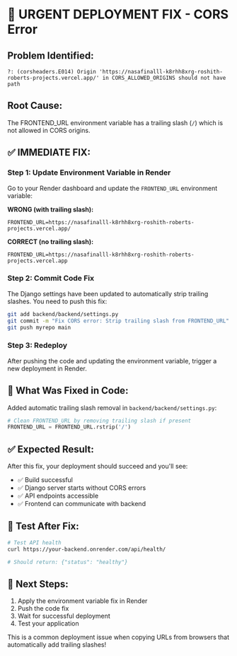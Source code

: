 # 🚨 URGENT DEPLOYMENT FIX - CORS Error

## Problem Identified:
```
?: (corsheaders.E014) Origin 'https://nasafinalll-k8rhh8xrg-roshith-roberts-projects.vercel.app/' in CORS_ALLOWED_ORIGINS should not have path
```

## Root Cause:
The FRONTEND_URL environment variable has a trailing slash (`/`) which is not allowed in CORS origins.

## ✅ IMMEDIATE FIX:

### Step 1: Update Environment Variable in Render
Go to your Render dashboard and update the `FRONTEND_URL` environment variable:

**WRONG (with trailing slash):**
```
FRONTEND_URL=https://nasafinalll-k8rhh8xrg-roshith-roberts-projects.vercel.app/
```

**CORRECT (no trailing slash):**
```
FRONTEND_URL=https://nasafinalll-k8rhh8xrg-roshith-roberts-projects.vercel.app
```

### Step 2: Commit Code Fix
The Django settings have been updated to automatically strip trailing slashes. You need to push this fix:

```bash
git add backend/backend/settings.py
git commit -m "Fix CORS error: Strip trailing slash from FRONTEND_URL"
git push myrepo main
```

### Step 3: Redeploy
After pushing the code and updating the environment variable, trigger a new deployment in Render.

## 🔧 What Was Fixed in Code:

Added automatic trailing slash removal in `backend/backend/settings.py`:
```python
# Clean FRONTEND_URL by removing trailing slash if present
FRONTEND_URL = FRONTEND_URL.rstrip('/')
```

## ✅ Expected Result:
After this fix, your deployment should succeed and you'll see:
- ✅ Build successful
- ✅ Django server starts without CORS errors
- ✅ API endpoints accessible
- ✅ Frontend can communicate with backend

## 🧪 Test After Fix:
```bash
# Test API health
curl https://your-backend.onrender.com/api/health/

# Should return: {"status": "healthy"}
```

## 🚀 Next Steps:
1. Apply the environment variable fix in Render
2. Push the code fix 
3. Wait for successful deployment
4. Test your application

This is a common deployment issue when copying URLs from browsers that automatically add trailing slashes!